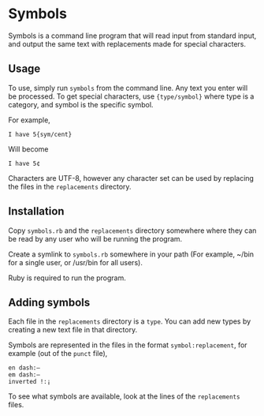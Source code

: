 # Symbols
Symbols is a command line program that will read input from standard input,
and output the same text with replacements made for special characters.

## Usage
To use, simply run `symbols` from the command line. Any text you enter will be
processed. To get special characters, use `{type/symbol}` where type is a
category, and symbol is the specific symbol.

For example,

    I have 5{sym/cent}

Will become

    I have 5¢

Characters are UTF-8, however any character set can be used by replacing the
files in the `replacements` directory.

## Installation
Copy `symbols.rb` and the `replacements` directory somewhere where they can be
read by any user who will be running the program.

Create a symlink to `symbols.rb` somewhere in your path (For example, ~/bin for
a single user, or /usr/bin for all users).

Ruby is required to run the program.

## Adding symbols
Each file in the `replacements` directory is a `type`. You can add new types
by creating a new text file in that directory.

Symbols are represented in the files in the format `symbol:replacement`, for
example (out of the `punct` file),

    en dash:–
    em dash:—
    inverted !:¡

To see what symbols are available, look at the lines of the `replacements`
files.
